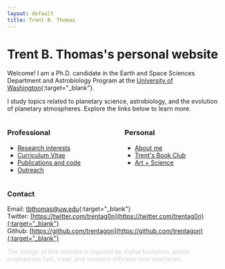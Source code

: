 ```yaml
---
layout: default
title: Trent B. Thomas
---
```


# Trent B. Thomas's personal website

Welcome! I am a Ph.D. candidate in the Earth and Space Sciences Department and Astrobiology Program at the [University of Washington](https://ess.uw.edu/people/trent-thomas/){:target="_blank"}.

I study topics related to planetary science, astrobiology, and the evolution of planetary atmospheres. Explore the links below to learn more.

<div style="display: flex; justify-content: space-between;">
    <div style="flex: 1; margin-right: 20px;">
        <h3>Professional</h3>
        <ul style="list-style-type: square;">
            <li><a href="pages/research_interests.html">Research interests</a></li>
            <li><a href="assets/tthomas_cv.pdf" target="_blank">Curriculum Vitae</a></li>
            <li><a href="pages/publications_and_code.html">Publications and code</a></li>
            <li><a href="pages/outreach.html">Outreach</a></li>
        </ul>
    </div>
    <div style="flex: 1; margin-left: 20px;">
        <h3>Personal</h3>
        <ul style="list-style-type: square;">
            <li><a href="pages/about.html">About me</a></li>
            <li><a href="pages/trents_book_club.html">Trent's Book Club</a></li>
            <li><a href="pages/creative_coding.html">Art + Science</a></li>
        </ul>
    </div>
</div>

### Contact

Email: [tbthomas@uw.edu](mailto:tbthomas@uw.edu){:target="_blank"} \
Twitter: [https://twitter.com/trentag0n](https://twitter.com/trentag0n){:target="_blank"} \
Github: [https://github.com/trentagon](https://github.com/trentagon){:target="_blank"}

<div style="color: lightgray;">
    The design of this website is inspired by digital brutalism, which emphasizes fast, clear, and memory-efficient user interfaces.
</div>

<div id="p5-sketch-container"></div>

<script>
  let shapeRadius = 5.0; // Width of the shape
  let orbitRadiusFactor = 1;
  let orbitRadius;

  let gridSize = 25;
  let gridShift;
  let xgridCenter;
  let ygridCenter;

  let x;
  let y;

  let c1;
  let c2;

  let numFrames = 200;

  function setup() {
    let canvas = createCanvas(1080, 1080);
    canvas.parent('p5-sketch-container');
    frameRate(30);
    ellipseMode(RADIUS);
    orbitRadius = orbitRadiusFactor * shapeRadius;
    gridShift = 2 * (orbitRadius + (shapeRadius / 2));
    xgridCenter = ((width - (gridShift * gridSize)) / 2) + (orbitRadius + (shapeRadius / 2));
    ygridCenter = ((height - (gridShift * gridSize)) / 2) + (orbitRadius + (shapeRadius / 2));

    c1 = color(232, 82, 112);
    c2 = color(82, 168, 232);
  }

  function draw() {
    background(255);
    noStroke();

    let t = 2.0 * frameCount / numFrames;

    for (let i = 0; i < gridSize; i++) {
      for (let j = 0; j < gridSize; j++) {

        x = xgridCenter + (gridShift * i);
        y = ygridCenter + (gridShift * j);

        let distanceFromCenter;
        distanceFromCenter = sqrt(pow((i - (gridSize - 1) / 2), 2) + pow((j - (gridSize - 1) / 2), 2)) / ((gridSize - 1) / 2);

        let centerOffset;
        centerOffset = map(distanceFromCenter, 0, 1, 0, PI);

        let r1;
        r1 = shapeRadius * map(abs(sin(TWO_PI * t - centerOffset)), 0, 1, 2.5, 8);

        let c = lerpColor(c1, c2, map(sin(TWO_PI * t - centerOffset), -1, 1, 0, 1));
        fill(c);

        ellipse(x, y, r1, r1);

      }
    }
  }

</script>


<!-- 
# <span id="title" class="color-animation">Trent B. Thomas's personal website</span> 
<style>
.color-animation {
    animation: colorChange 60s infinite; /* Animation name, duration, and iteration */
}

@keyframes colorChange {
    0% { color: blue; } /* Define colors at different keyframe percentages */
    50% { color: black; }
    100% { color: blue; }
}
</style>
-->